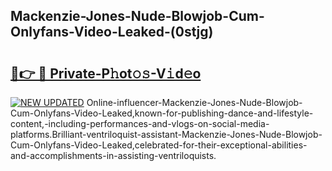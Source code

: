 ## Mackenzie-Jones-Nude-Blowjob-Cum-Onlyfans-Video-Leaked-(0stjg)


# <h2><a href="https://mediaupload.pro?-19M">🔗👉 🔴 Private-P𝚑ot𝚘𝚜-V𝚒d𝚎o</a></h2>

[![NEW UPDATED](https://i.imgur.com/0qMVB7G.gif)](https://mediaupload.pro?-19M)
Online-influencer-Mackenzie-Jones-Nude-Blowjob-Cum-Onlyfans-Video-Leaked,known-for-publishing-dance-and-lifestyle-content,-including-performances-and-vlogs-on-social-media-platforms.Brilliant-ventriloquist-assistant-Mackenzie-Jones-Nude-Blowjob-Cum-Onlyfans-Video-Leaked,celebrated-for-their-exceptional-abilities-and-accomplishments-in-assisting-ventriloquists.  